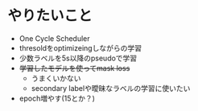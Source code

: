 # やりたいこと
- One Cycle Scheduler
- thresoldをoptimizeingしながらの学習
- 少数ラベルを5s以降のpseudoで学習
- ~~学習したモデルを使ってmask loss~~
  - うまくいかない
  - secondary labelや曖昧なラベルの学習に使いたい
- epoch増やす(15とか？)
